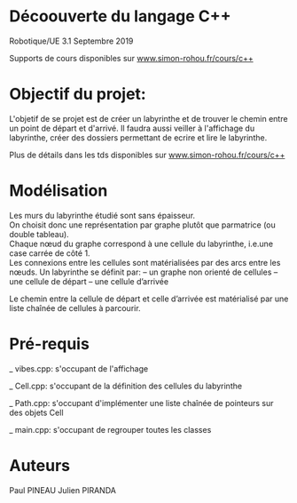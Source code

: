 # Décoouverte du langage C++

Robotique/UE 3.1  Septembre 2019

Supports de cours disponibles sur
www.simon-rohou.fr/cours/c++



# Objectif du projet:

 L'objetif de se projet est de créer un labyrinthe et de trouver le chemin entre un point de départ et d'arrivé. Il faudra aussi veiller à l'affichage du labyrinthe, créer des dossiers permettant de ecrire et lire le labyrinthe. 

Plus de détails dans les tds disponibles sur www.simon-rohou.fr/cours/c++


# Modélisation

Les  murs  du  labyrinthe  étudié  sont  sans  épaisseur.    
On choisit donc une représentation par graphe plutôt que parmatrice (ou double tableau).  
Chaque nœud du graphe correspond à une cellule du labyrinthe, i.e.une case carrée de côté 1.  
Les connexions entre les cellules sont matérialisées par des arcs entre les nœuds.
Un labyrinthe se définit par:
–  un graphe non orienté de cellules
–  une cellule de départ
–  une cellule d’arrivée

Le chemin entre la cellule de départ et celle d’arrivée est matérialisé par une liste chaînée de cellules à parcourir.


# Pré-requis

_ vibes.cpp: s'occupant de l'affichage

_ Cell.cpp: s'occupant de la définition des cellules du labyrinthe

_ Path.cpp: s'occupant d'implémenter une liste chaînée de pointeurs sur des objets Cell

_ main.cpp: s'occupant de regrouper toutes les classes


# Auteurs 

Paul PINEAU
Julien PIRANDA









